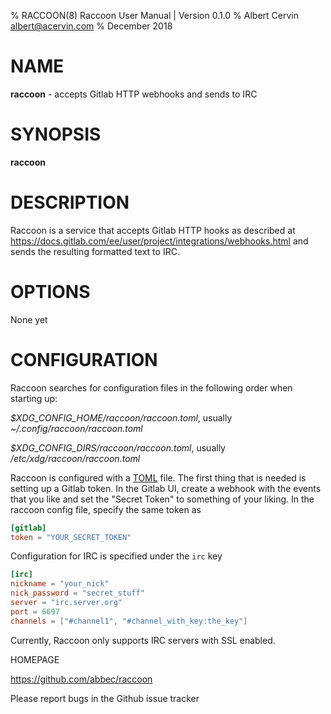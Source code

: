 % RACCOON(8) Raccoon User Manual | Version 0.1.0
% Albert Cervin <albert@acervin.com>
% December 2018

# NAME

**raccoon** - accepts Gitlab HTTP webhooks and sends to IRC

# SYNOPSIS

**raccoon**

# DESCRIPTION

Raccoon is a service that accepts Gitlab HTTP hooks as described at
https://docs.gitlab.com/ee/user/project/integrations/webhooks.html and sends the resulting
formatted text to IRC.

# OPTIONS

None yet

# CONFIGURATION

Raccoon searches for configuration files in the following order when starting up:

_$XDG_CONFIG_HOME/raccoon/raccoon.toml_, usually _~/.config/raccoon/raccoon.toml_

_$XDG_CONFIG_DIRS/raccoon/raccoon.toml_, usually _/etc/xdg/raccoon/raccoon.toml_

Raccoon is configured with a [TOML](https://github.com/toml-lang/toml) file. The first thing that is
needed is setting up a Gitlab token. In the Gitlab UI, create a webhook with the events that you
like and set the "Secret Token" to something of your liking. In the raccoon config file, specify the
same token as

```toml
[gitlab]
token = "YOUR_SECRET_TOKEN"
```

Configuration for IRC is specified under the `irc` key

```toml
[irc]
nickname = "your_nick"
nick_password = "secret_stuff"
server = "irc.server.org"
port = 6697
channels = ["#channel1", "#channel_with_key:the_key"]
```
Currently, Raccoon only supports IRC servers with SSL enabled.

HOMEPAGE

https://github.com/abbec/raccoon

Please report bugs in the Github issue tracker


